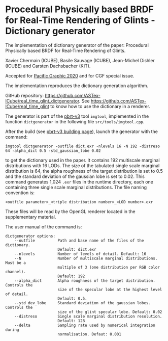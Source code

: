 Procedural Physically based BRDF for Real-Time Rendering of Glints - Dictionary generator
=========================================================================================

The implementation of dictionary generator of the paper: Procedural Physically
based BRDF for Real-Time Rendering of Glints. 

Xavier Chermain (ICUBE), Basile Sauvage (ICUBE), Jean-Michel Dishler (ICUBE) and
Carsten Dachsbacher (KIT).

Accepted for [Pacific Graphic
2020](https://pg2020.org/) and for CGF special issue.

The implementation reproduces the dictionary generation algorithm.

GitHub repository: <https://github.com/ASTex-ICube/real_time_glint_dictgenerator>.
See <https://github.com/ASTex-ICube/real_time_glint> to know how to use the dictionary in a renderer.

The generator is part of the [pbrt-v3](https://github.com/mmp/pbrt-v3) tool
`imgtool`, implemented in the function `dictgenerator` in the following file
`src/tools/imgtool.cpp`.

After the build (see [pbrt-v3 building page](https://github.com/mmp/pbrt-v3)),
launch the generator with the command:

`imgtool dictgenerator -outfile dict.exr -nlevels 16 -N 192 -distreso 64 -alpha_dict 0.5 -std_gaussian_lobe 0.02`

to get the dictionary used in the paper. It contains 192 multiscale marginal
distributions with 16 LODs. The size of the tabulated single scale marginal
distribution is 64, the alpha roughness of the target distribution is set to 0.5
and the standard deviation of the gaussian lobe is set to 0.02. This command
generates 1,024 `.exr` files in the runtime directory, each one containing three
single scale marginal distributions. The file naming convention is:

`<outfile parameter>_<triple distribution number>_<LOD number>.exr`

These files will be read by the OpenGL renderer located in the supplementary
material.

The user manual of the command is:
```
dictgenerator options:
    --outfile          Path and base name of the files of the dictionary.
                       Default: dict.exr
    --nlevels          Number of levels of detail. Default: 16
    --N                Number of multiscale marginal distributions. Must be a
                       multiple of 3 (one distribution per RGB color channel).
                       Default: 192
    --alpha_dict       Alpha roughness of the target distribution. Controls the
                       size of the specular lobe at the highest level of detail.
                       Default: 0.5.
    --std_dev_lobe     Standard deviation of the gaussian lobes. Controls the 
                       size of the glint specular lobe. Default: 0.02
    --distreso         Single scale marginal distribution resolution.
                       Default: 128
    --delta            Sampling rate used by numerical integration during 
                       normalisation. Defaut: 0.001
```